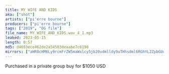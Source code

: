 ```yaml
---
title: MY WIFE AND KIDS
aka: ["shot"]
artists: ["pi'erre bourne"]
producers: ["pi'erre bourne"]
tags: ["2019", "OG file"]
file_name: MY_WIFE_AND_KIDS.wav_4_1.mp3
leaked: 2023-05-15
length: 0:57
md5: d4693ece462de2a54503deaabe7c6198
mirrors: ["aHR0cHM6Ly9rcmFrZW5maWxlcy5jb20vdmlldy9uTHhsdml6RGhYL2ZpbGUuaHRtbA==", "aHR0cHM6Ly9kYnJlZS5vcmcvdi82MmRhYTQ="]
---
```

Purchased in a private group buy for $1050 USD
